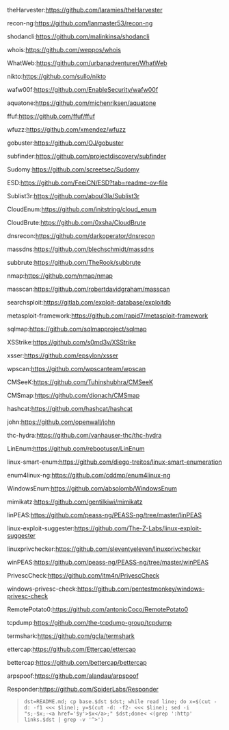theHarvester:https://github.com/laramies/theHarvester

recon-ng:https://github.com/lanmaster53/recon-ng

shodancli:https://github.com/malinkinsa/shodancli

whois:https://github.com/weppos/whois

WhatWeb:https://github.com/urbanadventurer/WhatWeb

nikto:https://github.com/sullo/nikto

wafw00f:https://github.com/EnableSecurity/wafw00f

aquatone:https://github.com/michenriksen/aquatone

ffuf:https://github.com/ffuf/ffuf

wfuzz:https://github.com/xmendez/wfuzz

gobuster:https://github.com/OJ/gobuster

subfinder:https://github.com/projectdiscovery/subfinder

Sudomy:https://github.com/screetsec/Sudomy

ESD:https://github.com/FeeiCN/ESD?tab=readme-ov-file

Sublist3r:https://github.com/aboul3la/Sublist3r

CloudEnum:https://github.com/initstring/cloud_enum

CloudBrute:https://github.com/0xsha/CloudBrute

dnsrecon:https://github.com/darkoperator/dnsrecon

massdns:https://github.com/blechschmidt/massdns

subbrute:https://github.com/TheRook/subbrute

nmap:https://github.com/nmap/nmap

masscan:https://github.com/robertdavidgraham/masscan

searchsploit:https://gitlab.com/exploit-database/exploitdb

metasploit-framework:https://github.com/rapid7/metasploit-framework

sqlmap:https://github.com/sqlmapproject/sqlmap

XSStrike:https://github.com/s0md3v/XSStrike

xsser:https://github.com/epsylon/xsser

wpscan:https://github.com/wpscanteam/wpscan

CMSeeK:https://github.com/Tuhinshubhra/CMSeeK

CMSmap:https://github.com/dionach/CMSmap

hashcat:https://github.com/hashcat/hashcat

john:https://github.com/openwall/john

thc-hydra:https://github.com/vanhauser-thc/thc-hydra

LinEnum:https://github.com/rebootuser/LinEnum

linux-smart-enum:https://github.com/diego-treitos/linux-smart-enumeration

enum4linux-ng:https://github.com/cddmp/enum4linux-ng

WindowsEnum:https://github.com/absolomb/WindowsEnum

mimikatz:https://github.com/gentilkiwi/mimikatz

linPEAS:https://github.com/peass-ng/PEASS-ng/tree/master/linPEAS

linux-exploit-suggester:https://github.com/The-Z-Labs/linux-exploit-suggester

linuxprivchecker:https://github.com/sleventyeleven/linuxprivchecker

winPEAS:https://github.com/peass-ng/PEASS-ng/tree/master/winPEAS

PrivescCheck:https://github.com/itm4n/PrivescCheck

windows-privesc-check:https://github.com/pentestmonkey/windows-privesc-check

RemotePotato0:https://github.com/antonioCoco/RemotePotato0

tcpdump:https://github.com/the-tcpdump-group/tcpdump

termshark:https://github.com/gcla/termshark

ettercap:https://github.com/Ettercap/ettercap

bettercap:https://github.com/bettercap/bettercap

arpspoof:https://github.com/alandau/arpspoof

Responder:https://github.com/SpiderLabs/Responder

> `dst=README.md; cp base.$dst $dst; while read line; do x=$(cut -d: -f1 <<< $line); y=$(cut -d: -f2- <<< $line); sed -i "s;◦$x;◦<a href='$y'>$x</a>;" $dst;done< <(grep ':http' links.$dst | grep -v '^>')`
